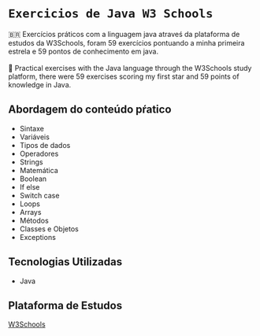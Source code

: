 # `Exercicios de Java W3 Schools`

🇧🇷 Exercícios práticos com a linguagem java atraveś da plataforma de estudos da W3Schools, foram 59 exercícios pontuando a minha primeira estrela e 59 pontos de conhecimento em java. &nbsp; <br>
<br>
🏴󠁧󠁢󠁥󠁮󠁧󠁿 Practical exercises with the Java language through the W3Schools study platform, there were 59 exercises scoring my first star and 59 points of knowledge in Java. &nbsp;

## Abordagem do conteúdo pŕatico

- Sintaxe
- Variáveis
- Tipos de dados
- Operadores
- Strings
- Matemática
- Boolean
- If else
- Switch case
- Loops
- Arrays
- Métodos
- Classes e Objetos
- Exceptions

## Tecnologias Utilizadas

- Java

## Plataforma de Estudos
[W3Schools](https://www.w3schools.com/java)

